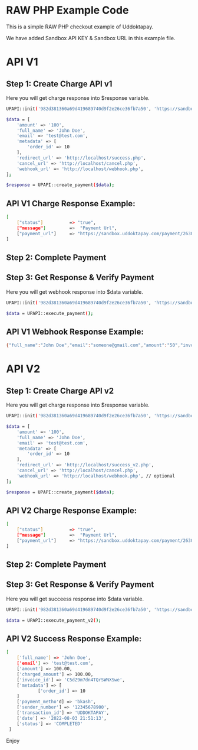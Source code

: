 # RAW PHP Example Code

This is a simple RAW PHP checkout example of Uddoktapay.


We have added Sandbox API KEY & Sandbox URL in this example file.

# API V1

## Step 1: Create Charge API v1

Here you will get charge response into $response variable.

```bash
UPAPI::init('982d381360a69d419689740d9f2e26ce36fb7a50', 'https://sandbox.uddoktapay.com/api/checkout');

$data = [
    'amount' => '100',
    'full_name' => 'John Doe',
    'email' => 'test@test.com',
    'metadata' => [
        'order_id' => 10
    ],
    'redirect_url' => 'http://localhost/success.php',
    'cancel_url' => 'http://localhost/cancel.php',
    'webhook_url' => 'http://localhost/webhook.php',
];

$response = UPAPI::create_payment($data);

```


## API V1 Charge Response Example:

```bash
[ 
    ["status"]          => "true",
    ["message"]         =>  "Payment Url",
    ["payment_url"]     => "https://sandbox.uddoktapay.com/payment/2630d8541026333dd3d186eccba0604da6cb5f40" 
]
```


## Step 2: Complete Payment

## Step 3: Get Response & Verify Payment

Here you will get webhook response into $data variable.

```bash
UPAPI::init('982d381360a69d419689740d9f2e26ce36fb7a50', 'https://sandbox.uddoktapay.com/api/checkout');

$data = UPAPI::execute_payment();
```

## API V1 Webhook Response Example:
```bash
{"full_name":"John Doe","email":"someone@gmail.com","amount":"50","invoice_id":"up123rt","metadata":{"invoice_id":"10"},"payment_method":"bkash","sender_number":"123456789","transaction_id":"azusd346","status":"COMPLETED"}
```


# API V2

## Step 1: Create Charge API v2

Here you will get charge response into $response variable.

```bash
UPAPI::init('982d381360a69d419689740d9f2e26ce36fb7a50', 'https://sandbox.uddoktapay.com/api/checkout-v2');

$data = [
    'amount' => '100',
    'full_name' => 'John Doe',
    'email' => 'test@test.com',
    'metadata' => [
        'order_id' => 10
    ],
    'redirect_url' => 'http://localhost/success_v2.php',
    'cancel_url' => 'http://localhost/cancel.php',
    'webhook_url' => 'http://localhost/webhook.php', // optional
];

$response = UPAPI::create_payment($data);

```


## API V2 Charge Response Example:

```bash
[ 
    ["status"]          => "true",
    ["message"]         =>  "Payment Url",
    ["payment_url"]     => "https://sandbox.uddoktapay.com/payment/2630d8541026333dd3d186eccba0604da6cb5f40" 
]
```


## Step 2: Complete Payment


## Step 3: Get Response & Verify Payment

Here you will get succeess response into $data variable.

```bash
UPAPI::init('982d381360a69d419689740d9f2e26ce36fb7a50', 'https://sandbox.uddoktapay.com/api/checkout-v2');

$data = UPAPI::execute_payment_v2();
```

## API V2 Success Response Example:

```bash
[
    ['full_name'] => 'John Doe',
    ['email'] => 'test@test.com',
    ['amount'] => 100.00,
    ['charged_amount'] => 100.00,
    ['invoice_id'] => 'C5dZ9m7dn4TQrSWNXSwe',
    ['metadata'] => [
            ['order_id'] => 10
    ]
    ['payment_metho'd] => 'bkash',
    ['sender_number'] => '12345678900',
    ['transaction_id'] => 'UDDOKTAPAY',
    ['date'] => '2022-08-03 21:51:13',
    ['status'] => 'COMPLETED'
 ]
```


Enjoy
